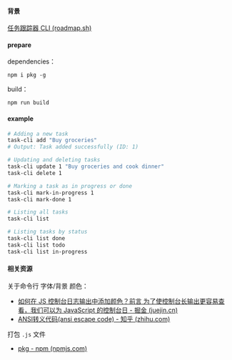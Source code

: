 
#### 背景

[任务跟踪器 CLI (roadmap.sh)](https://roadmap.sh/projects/task-tracker#set-up-your-development-environment)

#### prepare

dependencies：
```
npm i pkg -g
```

build：
```
npm run build
```

#### example

```bash
# Adding a new task
task-cli add "Buy groceries"
# Output: Task added successfully (ID: 1)

# Updating and deleting tasks
task-cli update 1 "Buy groceries and cook dinner"
task-cli delete 1

# Marking a task as in progress or done
task-cli mark-in-progress 1
task-cli mark-done 1

# Listing all tasks
task-cli list

# Listing tasks by status
task-cli list done
task-cli list todo
task-cli list in-progress
```


#### 相关资源

关于命令行 字体/背景 颜色：
- [如何在 JS 控制台日志输出中添加颜色？前言 为了使控制台长输出更容易查看，我们可以为 JavaScript 的控制台日 - 掘金 (juejin.cn)](https://juejin.cn/post/7030623928120770591)
- [ANSI转义代码(ansi escape code) - 知乎 (zhihu.com)](https://zhuanlan.zhihu.com/p/570148970)

打包 `.js` 文件
- [pkg - npm (npmjs.com)](https://www.npmjs.com/package/pkg)


